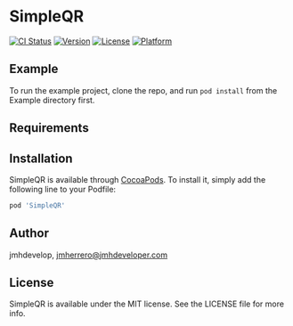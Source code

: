 # SimpleQR

[![CI Status](https://img.shields.io/travis/jmhdevelop/SimpleQR.svg?style=flat)](https://travis-ci.org/jmhdevelop/SimpleQR)
[![Version](https://img.shields.io/cocoapods/v/SimpleQR.svg?style=flat)](https://cocoapods.org/pods/SimpleQR)
[![License](https://img.shields.io/cocoapods/l/SimpleQR.svg?style=flat)](https://cocoapods.org/pods/SimpleQR)
[![Platform](https://img.shields.io/cocoapods/p/SimpleQR.svg?style=flat)](https://cocoapods.org/pods/SimpleQR)

## Example

To run the example project, clone the repo, and run `pod install` from the Example directory first.

## Requirements

## Installation

SimpleQR is available through [CocoaPods](https://cocoapods.org). To install
it, simply add the following line to your Podfile:

```ruby
pod 'SimpleQR'
```

## Author

jmhdevelop, jmherrero@jmhdeveloper.com

## License

SimpleQR is available under the MIT license. See the LICENSE file for more info.
